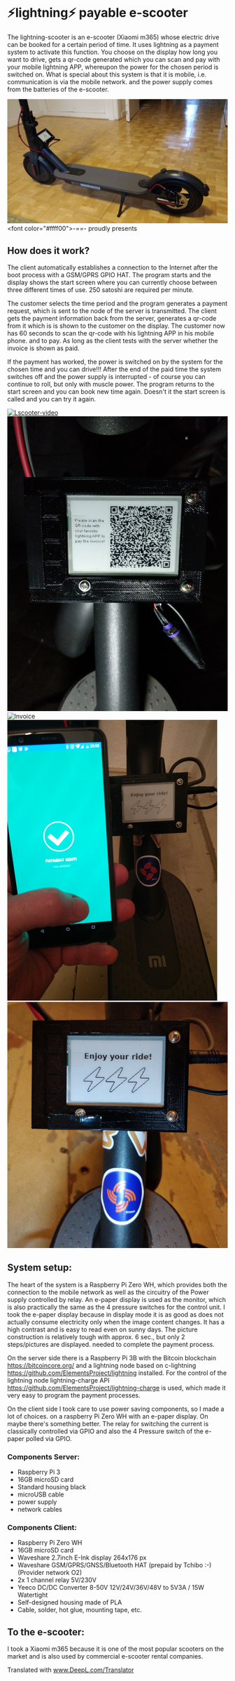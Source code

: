 # ⚡lightning⚡ payable e-scooter

The lightning-scooter is an e-scooter (Xiaomi m365) whose electric drive can be booked for a certain period of time. 
It uses lightning as a payment system to activate this function. You choose on the display how long you want to drive, 
gets a qr-code generated which you can scan and pay with your mobile lightning APP, whereupon the power for the chosen
period is switched on. What is special about this system is that it is mobile, i.e. communication is via the mobile network.
and the power supply comes from the batteries of the e-scooter.   

![lscooter](img/IMG_20181212_150030.jpg)
&lt;font color="#ffff00"&gt;-==- proudly presents

## How does it work?

The client automatically establishes a connection to the Internet after the boot process with a GSM/GPRS GPIO HAT. The program starts
and the display shows the start screen where you can currently choose between three different times of use.
250 satoshi are required per minute. 

The customer selects the time period and the program generates a payment request, which is sent to the node of the
server is transmitted. The client gets the payment information back from the server, generates a qr-code from it which is
is shown to the customer on the display. The customer now has 60 seconds to scan the qr-code with his lightning APP in his mobile phone.
and to pay. As long as the client tests with the server whether the invoice is shown as paid.

If the payment has worked, the power is switched on by the system for the chosen time and you can drive!!! 
After the end of the paid time the system switches off and the power supply is interrupted - of course you can continue to roll,
but only with muscle power. The program returns to the start screen and you can book new time again. Doesn't it 
the start screen is called and you can try it again.



[![Lscooter-video](https://img.youtube.com/vi/Japhx4_71Qo/0.jpg)](https://www.youtube.com/watch?v=Japhx4_71Qo)
![QR](img/IMG_20181228_164839.jpg)
![Invoice](img/invoice.png)
![Payed](img/payed.png)
![Enjoy](img/enjoy.png)

## System setup:

The heart of the system is a Raspberry Pi Zero WH, which provides both the connection to the mobile network as well as the circuitry of the 
Power supply controlled by relay. An e-paper display is used as the monitor, which is also practically the same as the 
4 pressure switches for the control unit. I took the e-paper display because in display mode it is as good as 
does not actually consume electricity only when the image content changes. It has a high contrast and is easy to read even on sunny days. The picture construction is relatively tough with approx. 6 sec., but only 2 steps/pictures are displayed.
needed to complete the payment process.  

On the server side there is a Raspberry Pi 3B with the Bitcoin blockchain https://bitcoincore.org/ and a lightning node based on c-lightning https://github.com/ElementsProject/lightning installed. For the control of the lightning node lightning-charge API https://github.com/ElementsProject/lightning-charge is used, which made it very easy to program the payment processes.

On the client side I took care to use power saving components, so I made a lot of choices. 
on a raspberry Pi Zero WH with an e-paper display. On
maybe there's something better. The relay for switching the current is classically controlled via GPIO and also the 
4 Pressure switch of the e-paper polled via GPIO.

### Components Server:
- Raspberry Pi 3
- 16GB microSD card
- Standard housing black
- microUSB cable
- power supply
- network cables

### Components Client:
- Raspberry Pi Zero WH
- 16GB microSD card
- Waveshare 2.7inch E-Ink display 264x176 px 
- Waveshare GSM/GPRS/GNSS/Bluetooth HAT
  (prepaid by Tchibo :-) (Provider network O2)
- 2x 1 channel relay 5V/230V
- Yeeco DC/DC Converter 8-50V 12V/24V/36V/48V to 5V3A / 15W Watertight
- Self-designed housing made of PLA
- Cable, solder, hot glue, mounting tape, etc.


## To the e-scooter:

I took a Xiaomi m365 because it is one of the most popular scooters on the market and is also used by commercial e-scooter rental companies.    






Translated with www.DeepL.com/Translator
